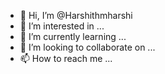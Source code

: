 - 👋 Hi, I’m @Harshithmharshi
- 👀 I’m interested in ...
- 🌱 I’m currently learning ...
- 💞️ I’m looking to collaborate on ...
- 📫 How to reach me ...

<!---
Harshithmharshi/Harshithmharshi is a ✨ special ✨ repository because its `README.md` (this file) appears on your GitHub profile.
You can click the Preview link to take a look at your changes.
--->
